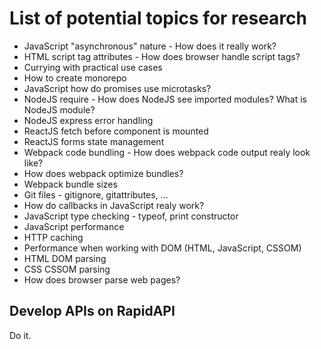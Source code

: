 # List of potential topics for research

- JavaScript "asynchronous" nature - How does it really work?
- HTML script tag attributes - How does browser handle script tags?
- Currying with practical use cases
- How to create monorepo
- JavaScript how do promises use microtasks?
- NodeJS require - How does NodeJS see imported modules? What is NodeJS module?
- NodeJS express error handling
- ReactJS fetch before component is mounted
- ReactJS forms state management
- Webpack code bundling - How does webpack code output realy look like?
- How does webpack optimize bundles?
- Webpack bundle sizes
- Git files - gitignore, gitattributes, ...
- How do callbacks in JavaScript realy work?
- JavaScript type checking - typeof, print constructor
- JavaScript performance
- HTTP caching
- Performance when working with DOM (HTML, JavaScript, CSSOM)
- HTML DOM parsing
- CSS CSSOM parsing
- How does browser parse web pages?

## Develop APIs on RapidAPI

Do it.
